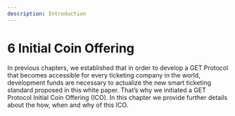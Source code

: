 ```yaml
---
description: Introduction
---
```


# 6 Initial Coin Offering

In previous chapters, we established that in order to develop a GET Protocol that becomes accessible for every ticketing company in the world, development funds are necessary to actualize the new smart ticketing standard proposed in this white paper. That’s why we initiated a GET Protocol Initial Coin Offering \(ICO\). In this chapter we provide further details about the how, when and why of this ICO.

